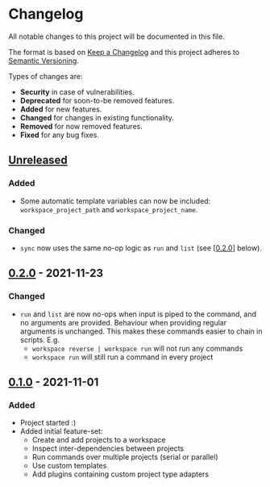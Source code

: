 # Changelog
All notable changes to this project will be documented in this file.

The format is based on [Keep a Changelog] and this project adheres to
[Semantic Versioning].

Types of changes are:
* **Security** in case of vulnerabilities.
* **Deprecated** for soon-to-be removed features.
* **Added** for new features.
* **Changed** for changes in existing functionality.
* **Removed** for now removed features.
* **Fixed** for any bug fixes.

## [Unreleased]
### Added
* Some automatic template variables can now be included: `workspace_project_path` and `workspace_project_name`.

### Changed
* `sync` now uses the same no-op logic as `run` and `list` (see [[0.2.0]] below).

## [0.2.0] - 2021-11-23
### Changed
* `run` and `list` are now no-ops when input is piped to the command, and no arguments are provided. Behaviour when providing regular arguments is unchanged. This makes these commands easier to chain in scripts. E.g.
  - `workspace reverse | workspace run` will not run any commands
  - `workspace run` will still run a command in every project

## [0.1.0] - 2021-11-01
### Added
* Project started :)
* Added initial feature-set:
  - Create and add projects to a workspace
  - Inspect inter-dependencies between projects
  - Run commands over multiple projects (serial or parallel)
  - Use custom templates
  - Add plugins containing custom project type adapters

[Unreleased]: https://github.com/jacksmith15/workspace-cli/compare/0.2.0..HEAD
[0.2.0]: https://github.com/jacksmith15/workspace-cli/compare/0.1.0..0.2.0
[0.1.0]: https://github.com/jacksmith15/workspace-cli/compare/initial..0.1.0

[Keep a Changelog]: http://keepachangelog.com/en/1.0.0/
[Semantic Versioning]: http://semver.org/spec/v2.0.0.html

[_release_link_format]: https://github.com/jacksmith15/workspace-cli/compare/{previous_tag}..{tag}
[_breaking_change_token]: BREAKING
